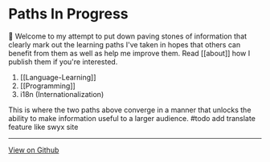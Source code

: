 # Paths In Progress

👋 Welcome to my attempt to put down paving stones of information that clearly mark out the learning paths I've taken in hopes that others can benefit from them as well as help me improve them. Read [[about]] how I publish them if you're interested.

1. [[Language-Learning]]
2. [[Programming]]
3. i18n (Internationalization)

This is where the two paths above converge in a manner that unlocks the ability to make information useful to a larger audience.
#todo add translate feature like swyx site

---
[View on Github](https://github.com/jacobbowdoin/paving-stones/blob/master/publish/readme.md)
